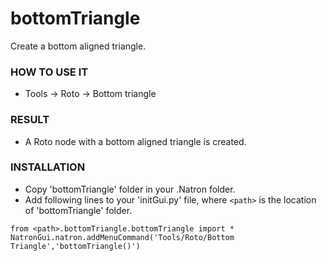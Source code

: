 # bottomTriangle

Create a bottom aligned triangle.

### HOW TO USE IT

* Tools -> Roto -> Bottom triangle

### RESULT

* A Roto node with a bottom aligned triangle is created.

### INSTALLATION

* Copy 'bottomTriangle' folder in your .Natron folder.
* Add following lines to your 'initGui.py' file, where ``<path>`` is the location of 'bottomTriangle' folder.

```
from <path>.bottomTriangle.bottomTriangle import *
NatronGui.natron.addMenuCommand('Tools/Roto/Bottom Triangle','bottomTriangle()')
```